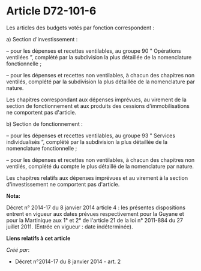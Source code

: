 # Article D72-101-6

Les articles des budgets votés par fonction correspondent :

a) Section d'investissement :

– pour les dépenses et recettes ventilables, au groupe 90 " Opérations ventilées ”, complété par la subdivision la plus
détaillée de la nomenclature fonctionnelle ;

– pour les dépenses et recettes non ventilables, à chacun des chapitres non ventilés, complété par la subdivision la plus
détaillée de la nomenclature par nature.

Les chapitres correspondant aux dépenses imprévues, au virement de la section de fonctionnement et aux produits des cessions
d'immobilisations ne comportent pas d'article.

b) Section de fonctionnement :

– pour les dépenses et recettes ventilables, au groupe 93 " Services individualisés ”, complété par la subdivision la plus
détaillée de la nomenclature fonctionnelle ;

– pour les dépenses et recettes non ventilables, à chacun des chapitres non ventilés, complété du compte le plus détaillé de
la nomenclature par nature.

Les chapitres relatifs aux dépenses imprévues et au virement à la section d'investissement ne comportent pas d'article.

**Nota:**

Décret n° 2014-17 du 8 janvier 2014 article 4 : les présentes dispositions entrent en vigueur aux dates prévues
respectivement pour la Guyane et pour la Martinique aux 1° et 2° de l'article 21 de la loi n° 2011-884 du 27 juillet 2011.
(Entrée en vigueur : date indéterminée).

**Liens relatifs à cet article**

_Créé par_:

  - Décret n°2014-17 du 8 janvier 2014 - art. 2
